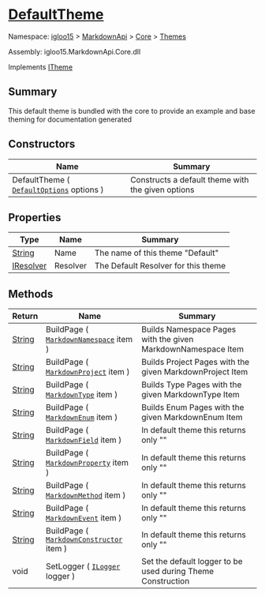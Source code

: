 # [DefaultTheme](./DefaultTheme.md)

Namespace: [igloo15]() > [MarkdownApi]() > [Core](./../README.md) > [Themes](./README.md)

Assembly: igloo15.MarkdownApi.Core.dll

Implements [ITheme](./../Interfaces/ITheme.md)

## Summary
This default theme is bundled with the core to provide an example and base theming for documentation generated

## Constructors

| Name | Summary | 
| --- | --- | 
| DefaultTheme ( [`DefaultOptions`](./Default/DefaultOptions.md) options ) | Constructs a default theme with the given options | 


## Properties

| Type | Name | Summary | 
| --- | --- | --- | 
| [String](https://docs.microsoft.com/en-us/dotnet/api/System.String) | Name | The name of this theme "Default" | 
| [IResolver](./../Interfaces/IResolver.md) | Resolver | The Default Resolver for this theme | 


## Methods

| Return | Name | Summary | 
| --- | --- | --- | 
| [String](https://docs.microsoft.com/en-us/dotnet/api/System.String) | BuildPage ( [`MarkdownNamespace`](./../MarkdownItems/MarkdownNamespace.md) item ) | Builds Namespace Pages with the given MarkdownNamespace Item | 
| [String](https://docs.microsoft.com/en-us/dotnet/api/System.String) | BuildPage ( [`MarkdownProject`](./../MarkdownItems/MarkdownProject.md) item ) | Builds Project Pages with the given MarkdownProject Item | 
| [String](https://docs.microsoft.com/en-us/dotnet/api/System.String) | BuildPage ( [`MarkdownType`](./../MarkdownItems/MarkdownType.md) item ) | Builds Type Pages with the given MarkdownType Item | 
| [String](https://docs.microsoft.com/en-us/dotnet/api/System.String) | BuildPage ( [`MarkdownEnum`](./../MarkdownItems/MarkdownEnum.md) item ) | Builds Enum Pages with the given MarkdownEnum Item | 
| [String](https://docs.microsoft.com/en-us/dotnet/api/System.String) | BuildPage ( [`MarkdownField`](./../MarkdownItems/TypeParts/MarkdownField.md) item ) | In default theme this returns only "" | 
| [String](https://docs.microsoft.com/en-us/dotnet/api/System.String) | BuildPage ( [`MarkdownProperty`](./../MarkdownItems/TypeParts/MarkdownProperty.md) item ) | In default theme this returns only "" | 
| [String](https://docs.microsoft.com/en-us/dotnet/api/System.String) | BuildPage ( [`MarkdownMethod`](./../MarkdownItems/TypeParts/MarkdownMethod.md) item ) | In default theme this returns only "" | 
| [String](https://docs.microsoft.com/en-us/dotnet/api/System.String) | BuildPage ( [`MarkdownEvent`](./../MarkdownItems/TypeParts/MarkdownEvent.md) item ) | In default theme this returns only "" | 
| [String](https://docs.microsoft.com/en-us/dotnet/api/System.String) | BuildPage ( [`MarkdownConstructor`](./../MarkdownItems/TypeParts/MarkdownConstructor.md) item ) | In default theme this returns only "" | 
| void | SetLogger ( [`ILogger`](./DefaultTheme.md) logger ) | Set the default logger to be used during Theme Construction | 



